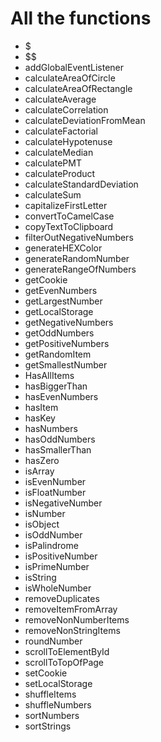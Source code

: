 # All the functions

- $
- $$
- addGlobalEventListener
- calculateAreaOfCircle
- calculateAreaOfRectangle
- calculateAverage
- calculateCorrelation
- calculateDeviationFromMean
- calculateFactorial
- calculateHypotenuse
- calculateMedian
- calculatePMT
- calculateProduct
- calculateStandardDeviation
- calculateSum
- capitalizeFirstLetter
- convertToCamelCase
- copyTextToClipboard
- filterOutNegativeNumbers
- generateHEXColor
- generateRandomNumber
- generateRangeOfNumbers
- getCookie
- getEvenNumbers
- getLargestNumber
- getLocalStorage
- getNegativeNumbers
- getOddNumbers
- getPositiveNumbers
- getRandomItem
- getSmallestNumber
- HasAllItems
- hasBiggerThan
- hasEvenNumbers
- hasItem
- hasKey
- hasNumbers
- hasOddNumbers
- hasSmallerThan
- hasZero
- isArray
- isEvenNumber
- isFloatNumber
- isNegativeNumber
- isNumber
- isObject
- isOddNumber
- isPalindrome
- isPositiveNumber
- isPrimeNumber
- isString
- isWholeNumber
- removeDuplicates
- removeItemFromArray
- removeNonNumberItems
- removeNonStringItems
- roundNumber
- scrollToElementById
- scrollToTopOfPage
- setCookie
- setLocalStorage
- shuffleItems
- shuffleNumbers
- sortNumbers
- sortStrings
